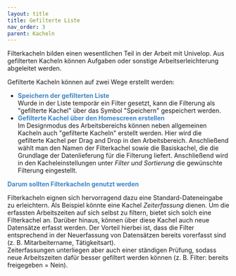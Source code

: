 ```yaml
---
layout: title
title: Gefilterte Liste
nav_order: 3
parent: Kacheln
---
```


Filterkacheln bilden einen wesentlichen Teil in der Arbeit mit Univelop. Aus gefilterten Kacheln können
Aufgaben oder sonstige Arbeitserleichterung abgeleitet werden.

Gefilterte Kacheln können auf zwei Wege erstellt werden:

-   <span style="color:#3d85c6">**Speichern der gefilterten Liste**</span>  
    Wurde in der Liste temporär ein Filter gesetzt, kann die Filterung als "gefilterte Kachel" über das Symbol
    "Speichern" gespeichert werden.
-   <span style="color:#3d85c6">**Gefilterte Kachel über den Homescreen erstellen**</span>  
    Im Designmodus des Arbeitsbereichs können neben allgemeinen Kacheln auch "gefilterte Kacheln" erstellt werden.
    Hier wird die gefilterte Kachel per Drag and Drop in den Arbeitsbereich. Anschließend wählt man den Namen der
    Filterkachel sowie die Basiskachel, die die Grundlage der Datenlieferung für die Filterung liefert.
    Anschließend wird in den Kacheleinstellungen unter _Filter und Sortierung_ die gewünschte Filterung eingestellt.

<span style="color:#3d85c6">**Darum sollten Filterkacheln genutzt werden**</span>

Filterkacheln eignen sich hervorragend dazu eine Standard-Dateneingabe zu erleichtern. Als Beispiel könnte
eine Kachel _Zeiterfassung_ dienen. Um die erfassten Arbeitszeiten auf sich selbst zu filtern, bietet sich
solch eine Filterkachel an. Darüber hinaus, können über diese Kachel auch neue Datensätze erfasst werden. Der
Vorteil hierbei ist, dass die Filter entsprechend in der Neuerfassung von Datensätzen bereits vorerfasst sind
(z. B. Mitarbeitername, Tätigkeitsart).  
Zeiterfassungen unterliegen aber auch einer ständigen Prüfung, sodass neue Arbeitszeiten dafür besser gefiltert
werden können (z. B. Filter: bereits freigegeben = Nein).
